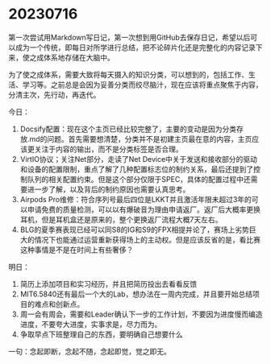 # 20230716
第一次尝试用Markdown写日记，第一次想到用GitHub去保存日记，希望以后可以成为一个传统，即每日对所学进行总结，把不论碎片化还是完整化的内容记录下来，使之成体系地存储在大脑中。

为了使之成体系，需要大致将每天摄入的知识分类，可以想到的，包括工作、生活、学习等。之前总是会因为妥善分类而绞尽脑汁，现在应该将重点聚焦于内容，分清主次，先行动，再迭代。

今日：
1. Docsify配置：现在这个主页已经比较完整了，主要的变动是因为分类存放.md的问题。首先需要想清楚，分类并不是初建主页最在意的内容，主页应该更关注于内容的输出，而不是分类标签是否合理。
2. VirtIO协议；关注Net部分，走读了Net Device中关于发送和接收部分的驱动和设备的配置限制，重点了解了几种配置标志位的制约关系，最后还提到了控制队列的相关配置约束。但是这个部分仅限于SPEC，具体的配置过程中还需要进一步了解，以及背后的制约原因也需要认真思考。
3. Airpods Pro维修：符合序列号最后四位是LKKT并且激活年限未超过3年的可以申请免费的质量检测，可以以有爆破音为理由申请返厂。返厂后大概率更换耳机，但是耳机盒还是原来的，整个更换返厂流程大概7天左右。
4. BLG的夏季赛表现已经可以同S8的IG和S9的FPX相提并论了，赛场上劣势巨大的情况下也能通过运营重新获得场上的主动权。但是应该反省的是，看比赛这种事情是不是在时间上有些奢侈？

明日：
1. 简历上添加项目和实习经历，并且把简历投出去看看反馈
2. MIT6.5840还有最后一个大的Lab，想办法在一周内完成，并且要开始总结项目的难点和创新点。
3. 周一会有周会，需要和Leader确认下一步的工作计划，不要因为进度慢而编造进度，不要夸大进度，实事求是，尽力而为。
4. 争取早点下班整理自己的东西，要明确自己想要什么

一句：念起即断，念起不随，念起即觉，觉之即无。